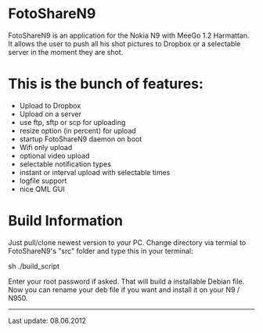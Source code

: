FotoShareN9
===========

FotoShareN9 is an application for the Nokia N9 with MeeGo 1.2 Harmattan. 
It allows the user to push all his shot pictures to Dropbox or a 
selectable server in the moment they are shot.

This is the bunch of features:
==============================
- Upload to Dropbox
- Upload on a server
- use ftp, sftp or scp for uploading
- resize option (in percent) for upload
- startup FotoShareN9 daemon on boot
- Wifi only upload
- optional video upload
- selectable notification types
- instant or interval upload with selectable times
- logfile support
- nice QML GUI

Build Information
=================
Just pull/clone newest version to your PC.
Change directory via termial to FotoShareN9's "src" folder and type
this in your terminal:

sh ./build_script

Enter your root password if asked. That will build a installable Debian
file. Now you can rename your deb file if you want and install it on
your N9 / N950.

------------------

Last update: 08.06.2012






